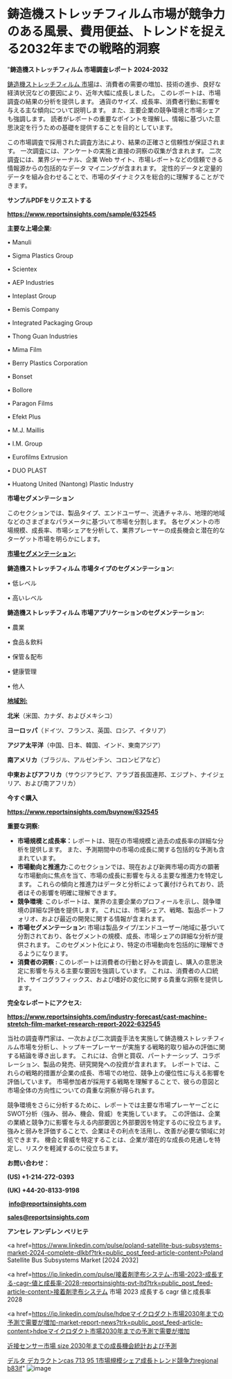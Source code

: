# 鋳造機ストレッチフィルム市場が競争力のある風景、費用便益、トレンドを捉える2032年までの戦略的洞察

"<strong>鋳造機ストレッチフィルム 市場調査レポート 2024-2032</strong>

<a href=https://www.reportsinsights.com/sample/632545>鋳造機ストレッチフィルム 市場</a>は、消費者の需要の増加、技術の進歩、良好な経済状況などの要因により、近年大幅に成長しました。 このレポートは、市場調査の結果の分析を提供します。 通貨のサイズ、成長率、消費者行動に影響を与える主な傾向について説明します。 また、主要企業の競争環境と市場シェアも強調します。 読者がレポートの重要なポイントを理解し、情報に基づいた意思決定を行うための基礎を提供することを目的としています。

この市場調査で採用された調査方法により、結果の正確さと信頼性が保証されます。 一次調査には、アンケートの実施と直接の洞察の収集が含まれます。 二次調査には、業界ジャーナル、企業 Web サイト、市場レポートなどの信頼できる情報源からの包括的なデータ マイニングが含まれます。 定性的データと定量的データを組み合わせることで、市場のダイナミクスを総合的に理解することができます。

<strong><b>サンプルPDFをリクエストする</b></strong>

<a href=https://www.reportsinsights.com/sample/632545><strong><u>https://www.reportsinsights.com/sample/632545</u></strong></a>

<strong>主要な上場企業:</strong>

• Manuli

• Sigma Plastics Group

• Scientex

• AEP Industries

• Inteplast Group

• Bemis Company

• Integrated Packaging Group

• Thong Guan Industries

• Mima Film

• Berry Plastics Corporation

• Bonset

• Bollore

• Paragon Films

• Efekt Plus

• M.J. Maillis

• I.M. Group

• Eurofilms Extrusion

• DUO PLAST

• Huatong United (Nantong) Plastic Industry

<strong>市場セグメンテーション</strong>

このセクションでは、製品タイプ、エンドユーザー、流通チャネル、地理的地域などのさまざまなパラメータに基づいて市場を分割します。 各セグメントの市場規模、成長率、市場シェアを分析して、業界プレーヤーの成長機会と潜在的なターゲット市場を明らかにします。

<strong><u>市場セグメンテーション</u></strong><strong><u>:</u></strong>

<strong>鋳造機ストレッチフィルム 市場タイプのセグメンテーション:</strong>

• 低レベル

• 高いレベル

<strong>鋳造機ストレッチフィルム 市場アプリケーションのセグメンテーション:</strong>

• 農業

• 食品＆飲料

• 保管＆配布

• 健康管理

• 他人

<strong><u>地域別</u></strong><strong><u>:</u></strong>

<strong>北米</strong>（米国、カナダ、およびメキシコ）

<strong>ヨーロッパ</strong>（ドイツ、フランス、英国、ロシア、イタリア）

<strong>アジア太平洋</strong>（中国、日本、韓国、インド、東南アジア）

<strong>南アメリカ</strong>（ブラジル、アルゼンチン、コロンビアなど）

<strong>中東およびアフリカ</strong>（サウジアラビア、アラブ首長国連邦、エジプト、ナイジェリア、および南アフリカ）

<strong>今すぐ購入</strong>

<a href=https://www.reportsinsights.com/buynow/632545><strong><u>https://www.reportsinsights.com/buynow/632545</u></strong></a>

<strong>重要な洞察:</strong>
<ul>
  <li><strong>市場規模と成長率：</strong>レポートは、現在の市場規模と過去の成長率の詳細な分析を提供します。 また、予測期間中の市場の成長に関する包括的な予測も含まれています。</li>
  <li><strong>市場動向と推進力:</strong>このセクションでは、現在および新興市場の両方の顕著な市場動向に焦点を当て、市場の成長に影響を与える主要な推進力を特定します。 これらの傾向と推進力はデータと分析によって裏付けられており、読者はその影響を明確に理解できます。</li>
  <li><strong>競争環境</strong>: このレポートは、業界の主要企業のプロフィールを示し、競争環境の詳細な評価を提供します。 これには、市場シェア、戦略、製品ポートフォリオ、および最近の開発に関する情報が含まれます。</li>
  <li><strong>市場セグメンテーション: </strong>市場は製品タイプ/エンドユーザー/地域に基づいて分割されており、各セグメントの規模、成長、市場シェアの詳細な分析が提供されます。 このセグメント化により、特定の市場動向を包括的に理解できるようになります。</li>
  <li><strong>消費者の洞察 : </strong>このレポートは消費者の行動と好みを調査し、購入の意思決定に影響を与える主要な要因を強調しています。 これは、消費者の人口統計、サイコグラフィックス、および嗜好の変化に関する貴重な洞察を提供します。</li>
</ul>
<strong>完全なレポートにアクセス:</strong>

<a href=https://www.reportsinsights.com/industry-forecast/cast-machine-stretch-film-market-research-report-2022-632545><strong><u><b>https://www.reportsinsights.com/industry-forecast/cast-machine-stretch-film-market-research-report-2022-632545</b></u></strong></a>

当社の調査専門家は、一次および二次調査手法を実施して鋳造機ストレッチフィルム市場を分析し、トップキープレーヤーが実施する戦略的取り組みの評価に関する結論を導き出します。 これには、合併と買収、パートナーシップ、コラボレーション、製品の発売、研究開発への投資が含まれます。 レポートでは、これらの戦略的措置が企業の成長、市場での地位、競争上の優位性に与える影響を評価しています。 市場参加者が採用する戦略を理解することで、彼らの意図と市場全体の方向性についての貴重な洞察が得られます。

競争環境をさらに分析するために、レポートでは主要な市場プレーヤーごとにSWOT分析（強み、弱み、機会、脅威）を実施しています。 この評価は、企業の業績と競争力に影響を与える内部要因と外部要因を特定するのに役立ちます。 強みと弱みを評価することで、企業はその利点を活用し、改善が必要な領域に対処できます。 機会と脅威を特定することは、企業が潜在的な成長の見通しを特定し、リスクを軽減するのに役立ちます。

<strong>お問い合わせ：</strong>

<strong>(US) +1-214-272-0393</strong>

<strong>(UK) +44-20-8133-9198</strong>

<strong> </strong><a href=info@reportsinsights.com><strong><u>info@reportsinsights.com</u></strong></a>

<a href=sales@reportsinsights.com><strong><u>sales@reportsinsights.com</u></strong></a>

<strong>アンセレ アンデレン ベリヒテ</strong>

<a href=https://www.linkedin.com/pulse/poland-satellite-bus-subsystems-market-2024-complete-dlkbf?trk=public_post_feed-article-content>Poland Satellite Bus Subsystems Market [2024 2032]</a>

<a href=https://jp.linkedin.com/pulse/接着剤塗布システム-市場-2023-成長する-cagr-値と成長率-2028-reportsinsights-pvt-ltd?trk=public_post_feed-article-content>接着剤塗布システム 市場 2023 成長する cagr 値と成長率 2028</a>

<a href=https://jp.linkedin.com/pulse/hdpeマイクロダクト市場2030年までの予測で需要が増加-market-report-news?trk=public_post_feed-article-content>hdpeマイクロダクト市場2030年までの予測で需要が増加</a>

<a href=https://www.linkedin.com/pulse/近接センサー市場-size-2030年までの成長機会統計および予測-reports-insights-expert-fdcdf/>近接センサー市場 size 2030年までの成長機会統計および予測</a>

<a href=https://www.linkedin.com/pulse/デルタ-デカラクトンcas-713-95-1市場規模シェア成長トレンド競争力regional-b83if/>デルタ デカラクトンcas 713 95 1市場規模シェア成長トレンド競争力regional b83if</a>"
![image](https://github.com/gayatrid12/RIindustry/assets/158473851/b1f9a16b-58f8-444a-ac6b-3151eb936143)
